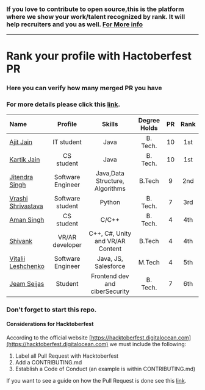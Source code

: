   
  ### If you love to contribute to open source,this is the platform where we show your work/talent recognized by rank. It will help recruiters and you as well. [For More info](https://github.com/jsroyal/JobProfile/blob/master/RuleForRank.md)
-------------------------------------------------------------------------------------------------------------------------------
 
 
  
  
  #                            Rank your profile  with Hactoberfest PR 
  
  
  ###                        Here you can verify how many merged PR you have <br> 
  ###                          For more details please click this [link](https://hacktoberfestchecker.herokuapp.com/).


 | Name | Profile | Skills | Degree Holds | PR | Rank|
 |:--------|:--------:|:------------:|:------------:|:------------:|:------------:|
 | [Ajit Jain](https://github.com/ajit-999) | IT student | Java | B. Tech. | 10 | 1st |
 | [Kartik Jain](https://github.com/kartik-jain) | CS student | Java | B. Tech. | 10 | 1st |
 | [Jitendra Singh](https://github.com/jsroyal) | Software Engineer | Java,Data Structure, Algorithms | B.Tech | 9 | 2nd |
 | [Vrashi Shrivastava](https://github.com/vrashi) | Software student | Python | B. Tech. | 7 | 3rd |
 | [Aman Singh](https://github.com/aman935) | CS student | C/C++ | B. Tech. | 4 | 4th |
 | [Shivank](https://github.com/GeekyShiva) | VR/AR developer | C++, C#, Unity and VR/AR Content | B.Tech | 4 | 4th | 
 | [Vitalii Leshchenko]( https://github.com/vitaliaventel) | Software Engineer | Java, JS, Salesforce | M.Tech | 4 | 5th |
 | [Jeam Seijas](https://github.com/yotogami300) | Student | Frontend dev and ciberSecurity | B. Tech. | 7 | 6th |

 
 
### Don't forget to start this repo.


 

#### Considerations for Hacktoberfest

According to the official website [https://hacktoberfest.digitalocean.com](https://hacktoberfest.digitalocean.com) we must include the following:

1. Label all Pull Request with Hacktoberfest
2. Add a CONTRIBUTING.md
3. Establish a Code of Conduct (an example is within CONTRIBUTING.md)

If you want to see a guide on how the Pull Request is done see this [link](https://www.digitalocean.com/community/tutorials/how-to-create-a-pull-request-on-github).

 
 

